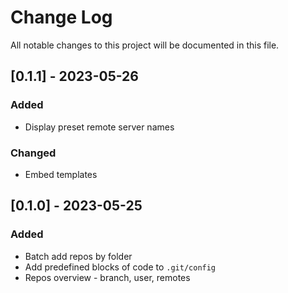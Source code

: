 
# Change Log
All notable changes to this project will be documented in this file.

## [0.1.1] - 2023-05-26
### Added
- Display preset remote server names

### Changed
- Embed templates

## [0.1.0] - 2023-05-25
### Added
- Batch add repos by folder
- Add predefined blocks of code to `.git/config`
- Repos overview - branch, user, remotes

